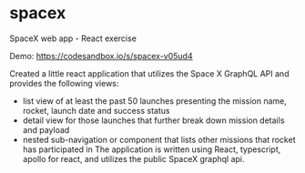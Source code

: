 # spacex
SpaceX web app - React exercise

Demo: https://codesandbox.io/s/spacex-v05ud4

Created a little react application that utilizes the Space X GraphQL API and provides the following views:
- list view of at least the past 50 launches presenting the mission name, rocket, launch date and success status
- detail view for those launches that further break down mission details and payload
- nested sub-navigation or component that lists other missions that rocket has participated in
The application is written using React, typescript, apollo for react, and utilizes the public SpaceX graphql api.
